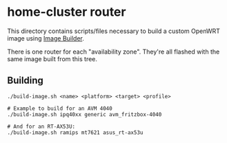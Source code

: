 # home-cluster router

This directory contains scripts/files necessary to build a custom OpenWRT image using [Image Builder][].

There is one router for each "availability zone". They're all flashed with the same image built from this tree.

## Building

```
./build-image.sh <name> <platform> <target> <profile>

# Example to build for an AVM 4040
./build-image.sh ipq40xx generic avm_fritzbox-4040

# And for an RT-AX53U:
./build-image.sh ramips mt7621 asus_rt-ax53u
```

[Image Builder]: https://openwrt.org/docs/guide-user/additional-software/imagebuilder
